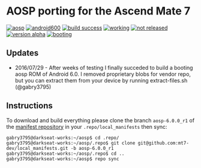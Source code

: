 AOSP porting for the Ascend Mate 7
==================================
[![aosp](https://img.shields.io/badge/aosp-6.0.0__r1-blue.svg?style=flat)]()
[![android600](https://img.shields.io/badge/android-6.0.0-yellowgreen.svg?style=flat)]()
[![build success](https://img.shields.io/badge/build-success-brightgreen.svg?style=flat)]()
[![working](https://img.shields.io/badge/working-60%25-yellowgreen.svg?style=flat)]()
[![not released](https://img.shields.io/badge/released-not%20yet-orange.svg?style=flat)]()
[![version alpha](https://img.shields.io/badge/status-alpha-lightgrey.svg?style=flat)]()
[![booting](https://img.shields.io/badge/booting-yes-green.svg?style=flat)]()


Updates
-------
- 2016/07/29 - After weeks of testing I finally succeded to build a booting aosp ROM of Android 6.0. I removed proprietary blobs for vendor repo, but you can extract them from your device by running extract-files.sh (@gabry3795)

Instructions
-------
To download and build everything please clone the branch `aosp-6.0.0_r1` of the [manifest repository](https://github.com/mt7-dev/local_manifests) in your `.repo/local_manifests` then sync:
```
gabry3795@darkseat-works:~/aosp$ cd .repo/
gabry3795@darkseat-works:~/aosp/.repo$ git clone git@github.com:mt7-dev/local_manifests.git -b aosp-6.0.0_r1
gabry3795@darkseat-works:~/aosp/.repo$ cd ..
gabry3795@darkseat-works:~/aosp$ repo sync
```
